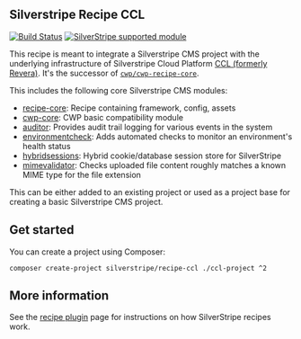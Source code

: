 ## Silverstripe Recipe CCL

[![Build Status](https://api.travis-ci.com/silverstripe/recipe-ccl.svg?branch=2)](https://travis-ci.com/silverstripe/recipe-ccl)
[![SilverStripe supported module](https://img.shields.io/badge/silverstripe-supported-0071C4.svg)](https://www.silverstripe.org/software/addons/silverstripe-commercially-supported-module-list/)

This recipe is meant to integrate a Silverstripe CMS project with the underlying infrastructure of Silverstripe Cloud Platform [CCL (formerly Revera)](https://www.revera.co.nz/). It's the successor of [`cwp/cwp-recipe-core`](https://github.com/silverstripe/cwp-recipe-core).

This includes the following core Silverstripe CMS modules:

 * [recipe-core](https://github.com/silverstripe/recipe-core): Recipe containing framework, config, assets
 * [cwp-core](https://github.com/silverstripe/cwp-core): CWP basic compatibility module
 * [auditor](https://github.com/silverstripe/silverstripe-auditor): Provides audit trail logging for various events in
   the system
 * [environmentcheck](https://github.com/silverstripe/silverstripe-environmentcheck): Adds automated checks to monitor
   an environment's health status
 * [hybridsessions](https://github.com/silverstripe/silverstripe-hybridsessions): Hybrid cookie/database session store for SilverStripe
 * [mimevalidator](https://github.com/silverstripe/silverstripe-mimevalidator): Checks uploaded file content roughly
   matches a known MIME type for the file extension

This can be either added to an existing project or used as a project base for creating a
basic Silverstripe CMS project.

## Get started

You can create a project using Composer:

```
composer create-project silverstripe/recipe-ccl ./ccl-project ^2
```

## More information

See the [recipe plugin](https://github.com/silverstripe/recipe-plugin) page for instructions on how
SilverStripe recipes work.
